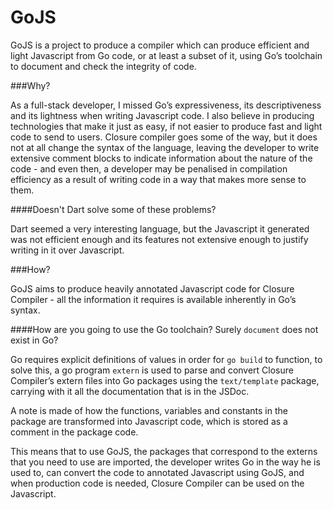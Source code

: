 GoJS
====

GoJS is a project to produce a compiler which can produce efficient and light Javascript from Go code, or at least a subset of it, using Go’s toolchain to document and check the integrity of code.

###Why?

As a full-stack developer, I missed Go’s expressiveness, its descriptiveness and its lightness when writing Javascript code. I also believe in producing technologies that make it just as easy, if not easier to produce fast and light code to send to users. Closure compiler goes some of the way, but it does not at all change the syntax of the language, leaving the developer to write extensive comment blocks to indicate information about the nature of the code - and even then, a developer may be penalised in compilation efficiency as a result of writing code in a way that makes more sense to them.

####Doesn't Dart solve some of these problems?

Dart seemed a very interesting language, but the Javascript it generated was not efficient enough and its features not extensive enough to justify writing in it over Javascript.

###How?

GoJS aims to produce heavily annotated Javascript code for Closure Compiler - all the information it requires is available inherently in Go’s syntax.

####How are you going to use the Go toolchain? Surely `document` does not exist in Go?

Go requires explicit definitions of values in order for `go build` to function, to solve this, a go program `extern` is used to parse and convert Closure Compiler’s extern files into Go packages using the `text/template` package, carrying with it all the documentation that is in the JSDoc.

A note is made of how the functions, variables and constants in the package are transformed into Javascript code, which is stored as a comment in the package code.

This means that to use GoJS, the packages that correspond to the externs that you need to use are imported, the developer writes Go in the way he is used to, can convert the code to annotated Javascript using GoJS, and when production code is needed, Closure Compiler can be used on the Javascript.
